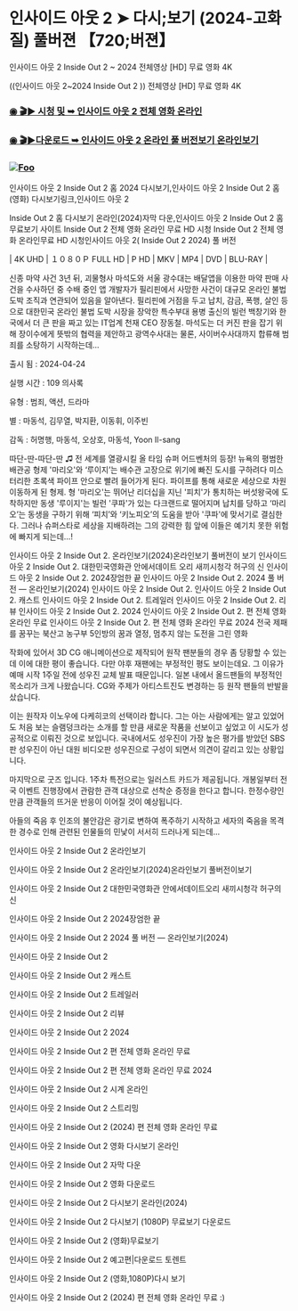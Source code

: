 # 인사이드 아웃 2 ➤ 다시;보기 (2024-고화질) 풀버젼 【720;버젼】

인사이드 아웃 2 Inside Out 2 ~ 2024 전체영상 [HD] 무료 영화 4K

((인사이드 아웃 2~2024 Inside Out 2 )) 전체영상 [HD] 무료 영화 4K

### [◉ 🎬▶️ 시청 및 ➥ 인사이드 아웃 2 전체 영화 온라인](https://a-movies.com/movie/1022789/inside-out-2.html?gitHo)

### [◉ 🎬▶️다운로드 ➥ 인사이드 아웃 2 온라인 풀 버전보기 온라인보기](https://a-movies.com/movie/1022789/inside-out-2.html?gitHo)

### <a href="https://a-movies.com/movie/1022789/inside-out-2.html?githo" rel="nofollow"><img src="https://camo.githubusercontent.com/917e6ed5c302499242165dcc02bdbce85c075fd21b35918eb9c0b771855261b8/68747470733a2f2f7374617469632e7769787374617469632e636f6d2f6d656469612f6232343966395f61646163386637306662336634356238383639313639366337376465313866337e6d76322e676966" alt="Foo" style="max-width: 100%;"></a>

인사이드 아웃 2 Inside Out 2 홈 2024 다시보기,인사이드 아웃 2 Inside Out 2 홈 (영화) 다시보기링크,인사이드 아웃 2

Inside Out 2 홈 다시보기 온라인(2024)자막 다운,인사이드 아웃 2 Inside Out 2 홈 무료보기 사이트 Inside Out 2 전체 영화 온라인 무료 HD 시청 Inside Out 2 전체 영화 온라인무료 HD 시청인사이드 아웃 2( Inside Out 2 2024) 풀 버전

| 4K UHD | １０８０Ｐ FULL HD | P HD | MKV | MP4 | DVD | BLU-RAY |

신종 마약 사건 3년 뒤, 괴물형사 마석도와 서울 광수대는 배달앱을 이용한 마약 판매 사건을 수사하던 중 수배 중인 앱 개발자가 필리핀에서 사망한 사건이 대규모 온라인 불법 도박 조직과 연관되어 있음을 알아낸다. 필리핀에 거점을 두고 납치, 감금, 폭행, 살인 등으로 대한민국 온라인 불법 도박 시장을 장악한 특수부대 용병 출신의 빌런 백창기와 한국에서 더 큰 판을 짜고 있는 IT업계 천재 CEO 장동철. 마석도는 더 커진 판을 잡기 위해 장이수에게 뜻밖의 협력을 제안하고 광역수사대는 물론, 사이버수사대까지 합류해 범죄를 소탕하기 시작하는데…

출시 됨 : 2024-04-24

실행 시간 : 109 의사록

유형 : 범죄, 액션, 드라마

별 : 마동석, 김무열, 박지환, 이동휘, 이주빈

감독 : 허명행, 마동석, 오상호, 마동석, Yoon Il-sang

따단-딴-따단-딴 ♫ 전 세계를 열광시킬 올 타임 슈퍼 어드벤처의 등장! 뉴욕의 평범한 배관공 형제 '마리오'와 ‘루이지’는 배수관 고장으로 위기에 빠진 도시를 구하려다 미스터리한 초록색 파이프 안으로 빨려 들어가게 된다. 파이프를 통해 새로운 세상으로 차원 이동하게 된 형제. 형 '마리오'는 뛰어난 리더십을 지닌 '피치'가 통치하는 버섯왕국에 도착하지만 동생 '루이지'는 빌런 '쿠파'가 있는 다크랜드로 떨어지며 납치를 당하고 ‘마리오’는 동생을 구하기 위해 ‘피치’와 ‘키노피오’의 도움을 받아 '쿠파'에 맞서기로 결심한다. 그러나 슈퍼스타로 세상을 지배하려는 그의 강력한 힘 앞에 이들은 예기치 못한 위험에 빠지게 되는데...!

인사이드 아웃 2 Inside Out 2. 온라인보기(2024)온라인보기 풀버전이 보기 인사이드 아웃 2 Inside Out 2. 대한민국영화관 안에서데이트 오리 새끼시청각 허구의 신 인사이드 아웃 2 Inside Out 2. 2024장엄한 끝 인사이드 아웃 2 Inside Out 2. 2024 풀 버전 — 온라인보기(2024) 인사이드 아웃 2 Inside Out 2. 인사이드 아웃 2 Inside Out 2. 캐스트 인사이드 아웃 2 Inside Out 2. 트레일러 인사이드 아웃 2 Inside Out 2. 리뷰 인사이드 아웃 2 Inside Out 2. 2024 인사이드 아웃 2 Inside Out 2. 편 전체 영화 온라인 무료 인사이드 아웃 2 Inside Out 2. 편 전체 영화 온라인 무료 2024 전국 제패를 꿈꾸는 북산고 농구부 5인방의 꿈과 열정, 멈추지 않는 도전을 그린 영화

작화에 있어서 3D CG 애니메이션으로 제작되어 원작 팬분들의 경우 좀 당황할 수 있는데 이에 대한 평이 좋습니다. 다만 야후 재팬에는 부정적인 평도 보이는데요. 그 이유가 예매 시작 1주일 전에 성우진 교체 발표 때문입니다. 일본 내에서 올드팬들의 부정적인 목소리가 크게 나왔습니다. CG와 주제가 아티스트진도 변경하는 등 원작 팬들의 반발을 샀습니다.

이는 원작자 이노우에 다케히코의 선택이라 합니다. 그는 아는 사람에게는 알고 있었어도 처음 보는 슬램덩크라는 소개를 할 만큼 새로운 작품을 선보이고 싶었고 이 시도가 성공적으로 이뤄진 것으로 보입니다. 국내에서도 성우진이 가장 높은 평가를 받았던 SBS판 성우진이 아닌 대원 비디오판 성우진으로 구성이 되면서 의견이 갈리고 있는 상황입니다.

마지막으로 굿즈 입니다. 1주차 특전으로는 일러스트 카드가 제공됩니다. 개봉일부터 전국 이벤트 진행장에서 관람한 관객 대상으로 선착순 증정을 한다고 합니다. 한정수량인 만큼 관객들의 뜨거운 반응이 이어질 것이 예상됩니다.

아들의 죽음 후 인조의 불안감은 광기로 변하여 폭주하기 시작하고 세자의 죽음을 목격한 경수로 인해 관련된 인물들의 민낯이 서서히 드러나게 되는데...

인사이드 아웃 2 Inside Out 2 온라인보기

인사이드 아웃 2 Inside Out 2 온라인보기(2024)온라인보기 풀버전이보기

인사이드 아웃 2 Inside Out 2 대한민국영화관 안에서데이트오리 새끼시청각 허구의 신

인사이드 아웃 2 Inside Out 2 2024장엄한 끝

인사이드 아웃 2 Inside Out 2 2024 풀 버전 — 온라인보기(2024)

인사이드 아웃 2 Inside Out 2

인사이드 아웃 2 Inside Out 2 캐스트

인사이드 아웃 2 Inside Out 2 트레일러

인사이드 아웃 2 Inside Out 2 리뷰

인사이드 아웃 2 Inside Out 2 2024

인사이드 아웃 2 Inside Out 2 편 전체 영화 온라인 무료

인사이드 아웃 2 Inside Out 2 편 전체 영화 온라인 무료 2024

인사이드 아웃 2 Inside Out 2 시계 온라인

인사이드 아웃 2 Inside Out 2 스트리밍

인사이드 아웃 2 Inside Out 2 (2024) 편 전체 영화 온라인 무료

인사이드 아웃 2 Inside Out 2 영화 다시보기 온라인

인사이드 아웃 2 Inside Out 2 자막 다운

인사이드 아웃 2 Inside Out 2 영화 다운로드

인사이드 아웃 2 Inside Out 2 다시보기 온라인(2024)

인사이드 아웃 2 Inside Out 2 다시보기 (1080P) 무료보기 다운로드

인사이드 아웃 2 Inside Out 2 (영화)무료보기

인사이드 아웃 2 Inside Out 2 예고편|다운로드 토렌트

인사이드 아웃 2 Inside Out 2 (영화,1080P)다시 보기

인사이드 아웃 2 Inside Out 2 (2024) 편 전체 영화 온라인 무료 :)
